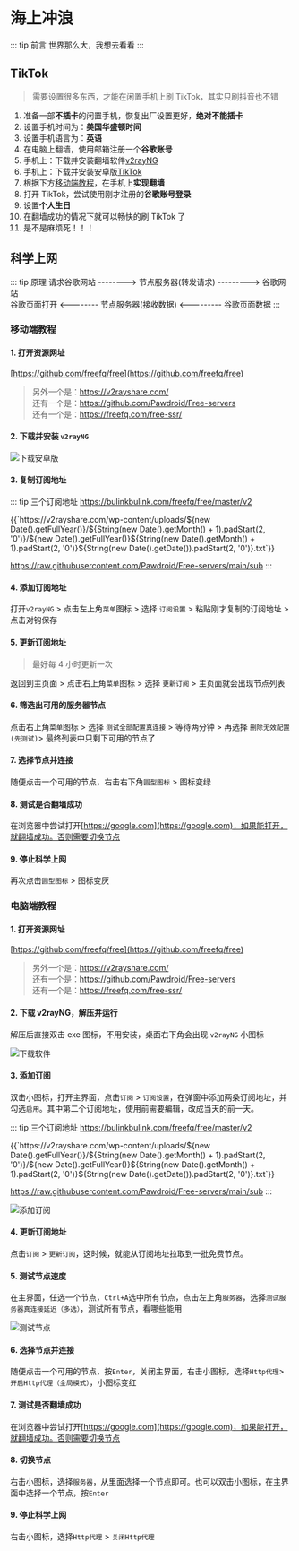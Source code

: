 # 海上冲浪

::: tip 前言
世界那么大，我想去看看
:::

## TikTok

> 需要设置很多东西，才能在闲置手机上刷 TikTok，其实只刷抖音也不错

1. 准备一部**不插卡**的闲置手机，恢复出厂设置更好，**绝对不能插卡**
2. 设置手机时间为：**美国华盛顿时间**
3. 设置手机语言为：**英语**
4. 在电脑上翻墙，使用邮箱注册一个**谷歌账号**
5. 手机上：下载并安装翻墙软件[v2rayNG](https://github.com/2dust/v2rayNG/releases/download/1.6.28/v2rayNG_1.6.28_arm64-v8a.apk)
6. 手机上：下载并安装安卓版[TikTok](https://dx17.198449.com/com.zhiliaoapp.musically2644.apk)
7. 根据下方[移动端教程](./surf.html#移动端教程)，在手机上**实现翻墙**
8. 打开 TikTok，尝试使用刚才注册的**谷歌账号登录**
9. 设置**个人生日**
10. 在翻墙成功的情况下就可以畅快的刷 TikTok 了
11. 是不是麻烦死！！！

## 科学上网

::: tip 原理
请求谷歌网站 --------> 节点服务器(转发请求) ---------> 谷歌网站  
谷歌页面打开 <-------- 节点服务器(接收数据) <--------- 谷歌页面数据
:::

### 移动端教程

#### 1. 打开资源网址

[https://github.com/freefq/free](https://github.com/freefq/free)

> 另外一个是：https://v2rayshare.com/  
> 还有一个是：https://github.com/Pawdroid/Free-servers  
> 还有一个是：https://freefq.com/free-ssr/

#### 2. 下载并安装 `v2rayNG`

![下载安卓版](/life/fq/fq12.png)

#### 3. 复制订阅地址

::: tip 三个订阅地址
https://bulinkbulink.com/freefq/free/master/v2

<p>{{`https://v2rayshare.com/wp-content/uploads/${new Date().getFullYear()}/${String(new Date().getMonth() + 1).padStart(2, '0')}/${new Date().getFullYear()}${String(new Date().getMonth() + 1).padStart(2, '0')}${String(new Date().getDate()).padStart(2, '0')}.txt`}}</p>

https://raw.githubusercontent.com/Pawdroid/Free-servers/main/sub
:::

#### 4. 添加订阅地址

打开`v2rayNG` > 点击左上角`菜单`图标 > 选择 `订阅设置` > 粘贴刚才复制的订阅地址 > 点击对钩保存

#### 5. 更新订阅地址

> 最好每 4 小时更新一次

返回到主页面 > 点击右上角`菜单`图标 > 选择 `更新订阅` > 主页面就会出现节点列表

#### 6. 筛选出可用的服务器节点

点击右上角`菜单`图标 > 选择 `测试全部配置真连接` > 等待两分钟 > 再选择 `删除无效配置(先测试)`> 最终列表中只剩下可用的节点了

#### 7. 选择节点并连接

随便点击一个可用的节点，右击右下角`圆型图标` > 图标变绿

#### 8. 测试是否翻墙成功

在浏览器中尝试打开[https://google.com](https://google.com)，如果能打开，就翻墙成功。否则需要切换节点

#### 9. 停止科学上网

再次点击`圆型图标` > 图标变灰

### 电脑端教程

#### 1. 打开资源网址

[https://github.com/freefq/free](https://github.com/freefq/free)

> 另外一个是：https://v2rayshare.com/  
> 还有一个是：https://github.com/Pawdroid/Free-servers  
> 还有一个是：https://freefq.com/free-ssr/

#### 2. 下载 v2rayNG，解压并运行

解压后直接双击 exe 图标，不用安装，桌面右下角会出现 `v2rayNG` 小图标

![下载软件](/life/fq/fq1.png)

#### 3. 添加订阅

双击小图标，打开主界面，点击`订阅` > `订阅设置`，在弹窗中添加两条订阅地址，并勾选`启用`。其中第二个订阅地址，使用前需要编辑，改成当天的前一天。

::: tip 三个订阅地址
https://bulinkbulink.com/freefq/free/master/v2

<p>{{`https://v2rayshare.com/wp-content/uploads/${new Date().getFullYear()}/${String(new Date().getMonth() + 1).padStart(2, '0')}/${new Date().getFullYear()}${String(new Date().getMonth() + 1).padStart(2, '0')}${String(new Date().getDate()).padStart(2, '0')}.txt`}}</p>

https://raw.githubusercontent.com/Pawdroid/Free-servers/main/sub
:::

![添加订阅](/life/fq/dingyue.png)

#### 4. 更新订阅地址

点击`订阅` > `更新订阅`，这时候，就能从订阅地址拉取到一批免费节点。

#### 5. 测试节点速度

在主界面，任选一个节点，`Ctrl+A`选中所有节点，点击左上角`服务器`，选择`测试服务器真连接延迟（多选）`，测试所有节点，看哪些能用

![测试节点](/life/fq/fq3.png)

#### 6. 选择节点并连接

随便点击一个可用的节点，按`Enter`，关闭主界面，右击小图标，选择`Http代理`> `开启Http代理（全局模式）`，小图标变红

#### 7. 测试是否翻墙成功

在浏览器中尝试打开[https://google.com](https://google.com)，如果能打开，就翻墙成功。否则需要切换节点

#### 8. 切换节点

右击小图标，选择`服务器`，从里面选择一个节点即可。也可以双击小图标，在主界面中选择一个节点，按`Enter`

#### 9. 停止科学上网

右击小图标，选择`Http代理` > `关闭Http代理`
